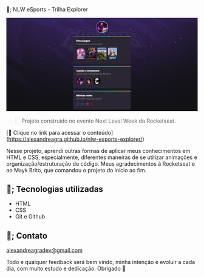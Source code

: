 🚀; NLW eSports - Trilha Explorer

![preview](./preview.png)

>Projeto construído no evento Next Level Week da Rocketseat.

[🔗 Clique no link para acessar o conteúdo] (https://alexandreagra.github.io/nlw-esports-explorer/)

Nesse projeto, aprendi outras formas de aplicar meus conhecimentos em HTML e CSS, especialmente, diferentes maneiras de se utilizar animações e organização/estruturação de código. Meus agradecimentos à Rocketseat e ao Mayk Brito, que comandou o projeto do início ao fim. 

## 🚀; Tecnologias utilizadas

- HTML
- CSS
- Git e Github

## 🚀; Contato

alexandreagradev@gmail.com

Todo e qualquer feedback será bem vindo, minha intenção é evoluir a cada dia, com muito estudo e dedicação. Obrigado &#x1F49C;
